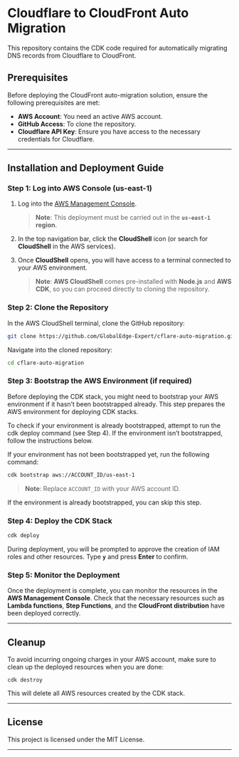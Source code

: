 # Cloudflare to CloudFront Auto Migration

This repository contains the CDK code required for automatically migrating DNS records from Cloudflare to CloudFront.

## Prerequisites

Before deploying the CloudFront auto-migration solution, ensure the following prerequisites are met:

- **AWS Account**: You need an active AWS account.
- **GitHub Access**: To clone the repository.
- **Cloudflare API Key**: Ensure you have access to the necessary credentials for Cloudflare.

---

## Installation and Deployment Guide

### Step 1: Log into AWS Console (us-east-1)

1. Log into the [AWS Management Console](https://us-east-1.console.aws.amazon.com/console/home?region=us-east-1).
   > **Note**: This deployment must be carried out in the **`us-east-1` region**.
2. In the top navigation bar, click the **CloudShell** icon (or search for **CloudShell** in the AWS services).
3. Once **CloudShell** opens, you will have access to a terminal connected to your AWS environment.

   > **Note**: **AWS CloudShell** comes pre-installed with **Node.js** and **AWS CDK**, so you can proceed directly to cloning the repository.

### Step 2: Clone the Repository

In the AWS CloudShell terminal, clone the GitHub repository:

```bash
git clone https://github.com/GlobalEdge-Expert/cflare-auto-migration.git
```

Navigate into the cloned repository:

```bash
cd cflare-auto-migration
```

### Step 3: Bootstrap the AWS Environment (if required)
Before deploying the CDK stack, you might need to bootstrap your AWS environment if it hasn’t been bootstrapped already. This step prepares the AWS environment for deploying CDK stacks.

To check if your environment is already bootstrapped, attempt to run the cdk deploy command (see Step 4). If the environment isn’t bootstrapped, follow the instructions below.

If your environment has not been bootstrapped yet, run the following command:

```bash
cdk bootstrap aws://ACCOUNT_ID/us-east-1
```
   > **Note**: Replace `ACCOUNT_ID` with your AWS account ID.

If the environment is already bootstrapped, you can skip this step.

### Step 4: Deploy the CDK Stack

```bash
cdk deploy
```

During deployment, you will be prompted to approve the creation of IAM roles and other resources. Type **`y`** and press **Enter** to confirm.

### Step 5: Monitor the Deployment

Once the deployment is complete, you can monitor the resources in the **AWS Management Console**. Check that the necessary resources such as **Lambda functions**, **Step Functions**, and the **CloudFront distribution** have been deployed correctly.

---

## Cleanup

To avoid incurring ongoing charges in your AWS account, make sure to clean up the deployed resources when you are done:

`cdk destroy`

This will delete all AWS resources created by the CDK stack.

---

## License

This project is licensed under the MIT License.

---
